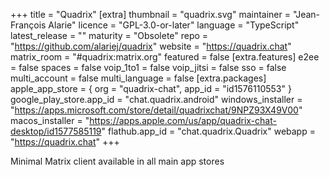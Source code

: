 +++
title = "Quadrix"
[extra]
thumbnail = "quadrix.svg"
maintainer = "Jean-François Alarie"
licence = "GPL-3.0-or-later"
language = "TypeScript"
latest_release = ""
maturity = "Obsolete"
repo = "https://github.com/alariej/quadrix"
website = "https://quadrix.chat"
matrix_room = "#quadrix:matrix.org"
featured = false
[extra.features]
e2ee = false
spaces = false
voip_1to1 = false
voip_jitsi = false
sso = false
multi_account = false
multi_language = false
[extra.packages]
apple_app_store = { org = "quadrix-chat", app_id = "id1576110553" }
google_play_store.app_id = "chat.quadrix.android"
windows_installer = "https://apps.microsoft.com/store/detail/quadrixchat/9NPZ93X49V00"
macos_installer = "https://apps.apple.com/us/app/quadrix-chat-desktop/id1577585119"
flathub.app_id = "chat.quadrix.Quadrix"
webapp = "https://quadrix.chat"
+++

Minimal Matrix client available in all main app stores
